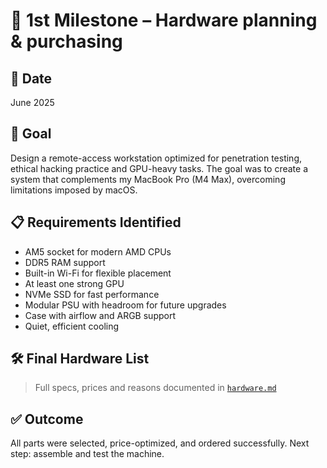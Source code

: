 # 📍 1st Milestone – Hardware planning & purchasing

## 📅 Date
June 2025

## 🎯 Goal
Design a remote-access workstation optimized for penetration testing, ethical hacking practice and GPU-heavy tasks. The goal was to create a system that complements my MacBook Pro (M4 Max), overcoming limitations imposed by macOS.

## 📋 Requirements Identified
- AM5 socket for modern AMD CPUs
- DDR5 RAM support
- Built-in Wi-Fi for flexible placement
- At least one strong GPU
- NVMe SSD for fast performance
- Modular PSU with headroom for future upgrades
- Case with airflow and ARGB support
- Quiet, efficient cooling

## 🛠️ Final Hardware List
> Full specs, prices and reasons documented in [`hardware.md`](../hardware.md)

## ✅ Outcome
All parts were selected, price-optimized, and ordered successfully. Next step: assemble and test the machine.